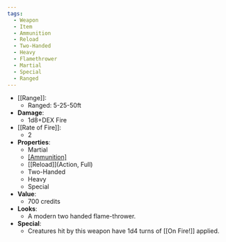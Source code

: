 ```yaml
---
tags:
  - Weapon
  - Item
  - Ammunition
  - Reload
  - Two-Handed
  - Heavy
  - Flamethrower
  - Martial
  - Special
  - Ranged
---
```

* [[Range]]:
	* Ranged: 5-25-50ft
* __Damage__:
	* 1d8+DEX Fire
* [[Rate of Fire]]:
	* 2
* __Properties__:
	* Martial
	* [[Ammunition]](20)
	* [[Reload]](Action, Full)
	* Two-Handed
	* Heavy
	* Special
* **Value**:
	* 700 credits
* **Looks**:
	* A modern two handed flame-thrower.
* **Special**:
	* Creatures hit by this weapon have 1d4 turns of [[On Fire!]] applied.